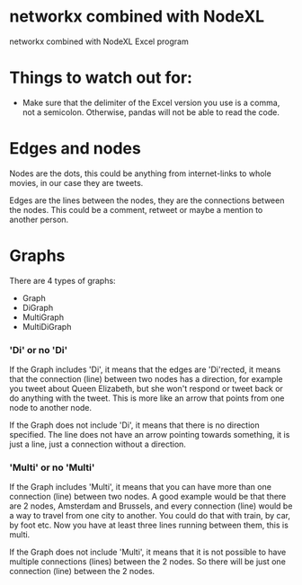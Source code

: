 # networkx combined with NodeXL
networkx combined with NodeXL Excel program

# Things to watch out for:
- Make sure that the delimiter of the Excel version you use is a comma,
not a semicolon. Otherwise, pandas will not be able to read the code.

# Edges and nodes
Nodes are the dots, this could be anything from internet-links to whole movies,
in our case they are tweets.

Edges are the lines between the nodes, they are the connections between the nodes.
This could be a comment, retweet or maybe a mention to another person.

# Graphs
There are 4 types of graphs:
- Graph
- DiGraph
- MultiGraph
- MultiDiGraph

### 'Di' or no 'Di'
If the Graph includes 'Di', it means that the edges are 'Di'rected,
it means that the connection (line) between two nodes has a direction, for example
you tweet about Queen Elizabeth, but she won't respond or tweet back or do anything
with the tweet. This is more like an arrow that points from one node to another node.

If the Graph does not include 'Di', it means that there is no direction specified.
The line does not have an arrow pointing towards something, it is just a line, 
just a connection without a direction.

### 'Multi' or no 'Multi'
If the Graph includes 'Multi', it means that you can have more than one connection
(line) between two nodes. A good example would be that there are 2 nodes,
Amsterdam and Brussels, and every connection (line) would be a way to travel from
one city to another. You could do that with train, by car, by foot etc. Now you have
at least three lines running between them, this is multi.

If the Graph does not include 'Multi', it means that it is not possible to have
multiple connections (lines) between the 2 nodes. So there will be just one connection
(line) between the 2 nodes.



